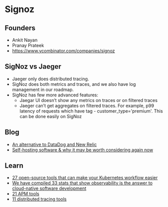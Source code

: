 # Signoz

## Founders

- Ankit Nayan
- Pranay Prateek
- https://www.ycombinator.com/companies/signoz

## SigNoz vs Jaeger
- Jaeger only does distributed tracing.
- SigNoz does both metrics and traces, and we also have log management in our roadmap.
- SigNoz has few more advanced features:
  - Jaegar UI doesn’t show any metrics on traces or on filtered traces
  - Jaeger can’t get aggregates on filtered traces. For example, p99 latency of requests which have tag - customer_type='premium'. This can be done easily on SigNoz

## Blog
- [An alternative to DataDog and New Relic](https://signoz.io/blog/datadog-vs-newrelic/#an-alternative-to-datadog-and-new-relic---signoz)
- [Self-hosting software & why it may be worth considering again now](https://signoz.io/blog/self-hosting-software-observability/)


## Learn

- [27 open-source tools that can make your Kubernetes workflow easier](https://signoz.io/learn/kubernetes-tools/)
- [We have compiled 33 stats that show observability is the answer to cloud-native software development](https://signoz.io/learn/why-is-observability-critical-for-cloud-native-applications/)
- [21 APM tools](https://dev.to/signoz/latest-top-21-apm-tools-open-source-included-3da8)
- [11 distributed tracing tools](https://signoz.io/blog/distributed-tracing-tools/)
